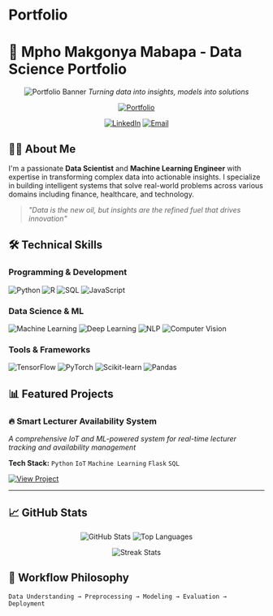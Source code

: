 # Portfolio
# 🚀 Mpho Makgonya Mabapa - Data Science Portfolio

<div align="center">

![Portfolio Banner](https://via.placeholder.com/1200x400/2c3e50/3498db?text=Data+Science+Portfolio)
*Turning data into insights, models into solutions*

[![Portfolio](https://img.shields.io/badge/🌐-Portfolio_Website-2c3e50?style=for-the-badge)](https://your-portfolio-link.com)

[![LinkedIn](https://img.shields.io/badge/💼-LinkedIn-0077B5?style=for-the-badge)]([https://linkedin.com/in/yourprofile](https://www.linkedin.com/in/mpho-makgonya-mabapa-62b544366?utm_source=share&utm_campaign=share_via&utm_content=profile&utm_medium=android_app))
[![Email](https://img.shields.io/badge/📧-Email-D14836?style=for-the-badge)](mailto:mpho.mabapa1109@gmail.com)

</div>

## 👨‍💻 About Me

I'm a passionate **Data Scientist** and **Machine Learning Engineer** with expertise in transforming complex data into actionable insights. I specialize in building intelligent systems that solve real-world problems across various domains including finance, healthcare, and technology.

> *"Data is the new oil, but insights are the refined fuel that drives innovation"*

## 🛠 Technical Skills

### **Programming & Development**
![Python](https://img.shields.io/badge/Python-3776AB?style=flat&logo=python&logoColor=white)
![R](https://img.shields.io/badge/R-276DC3?style=flat&logo=r&logoColor=white)
![SQL](https://img.shields.io/badge/SQL-4479A1?style=flat&logo=postgresql&logoColor=white)
![JavaScript](https://img.shields.io/badge/JavaScript-F7DF1E?style=flat&logo=javascript&logoColor=black)

### **Data Science & ML**
![Machine Learning](https://img.shields.io/badge/Machine%20Learning-FF6B6B?style=flat)
![Deep Learning](https://img.shields.io/badge/Deep%20Learning-4ECDC4?style=flat)
![NLP](https://img.shields.io/badge/Natural%20Language%20Processing-45B7D1?style=flat)
![Computer Vision](https://img.shields.io/badge/Computer%20Vision-96CEB4?style=flat)

### **Tools & Frameworks**
![TensorFlow](https://img.shields.io/badge/TensorFlow-FF6F00?style=flat&logo=tensorflow&logoColor=white)
![PyTorch](https://img.shields.io/badge/PyTorch-EE4C2C?style=flat&logo=pytorch&logoColor=white)
![Scikit-learn](https://img.shields.io/badge/Scikit--learn-F7931E?style=flat&logo=scikit-learn&logoColor=white)
![Pandas](https://img.shields.io/badge/Pandas-150458?style=flat&logo=pandas&logoColor=white)

## 📊 Featured Projects

### 🔥 **Smart Lecturer Availability System**
*A comprehensive IoT and ML-powered system for real-time lecturer tracking and availability management*

**Tech Stack:** `Python` `IoT` `Machine Learning` `Flask` `SQL`

[![View Project](https://img.shields.io/badge/🔍-View_Project-3498db?style=for-the-badge)](project-link)

---

## 📈 GitHub Stats

<div align="center">

![GitHub Stats](https://github-readme-stats.vercel.app/api?username=Mphoentle9&show_icons=true&theme=radical&hide_border=true)
![Top Languages](https://github-readme-stats.vercel.app/api/top-langs/?username=Mphoentle9&layout=compact&theme=radical&hide_border=true)

![Streak Stats](https://github-readme-streak-stats.herokuapp.com/?user=Mphoentle9&theme=radical&hide_border=true)

</div>

## 🎯 Workflow Philosophy

```text
Data Understanding → Preprocessing → Modeling → Evaluation → Deployment
